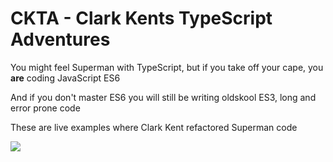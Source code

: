 # CKTA - Clark Kents TypeScript Adventures

You might feel Superman with TypeScript, but if you take off your cape, you **are** coding JavaScript ES6

And if you don't master ES6 you will still be writing oldskool ES3, long and error prone code

These are live examples where Clark Kent refactored Superman code

![](http://i.imgur.com/1xT1HKV.jpg)
